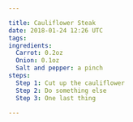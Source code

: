 ```yaml
---

title: Cauliflower Steak
date: 2018-01-24 12:26 UTC
tags:
ingredients:
  Carrot: 0.2oz
  Onion: 0.1oz
  Salt and pepper: a pinch
steps:
  Step 1: Cut up the cauliflower
  Step 2: Do something else
  Step 3: One last thing

---
```

